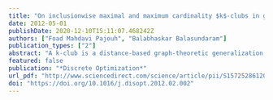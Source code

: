 ```yaml
---
title: "On inclusionwise maximal and maximum cardinality $k$-clubs in graphs"
date: 2012-05-01
publishDate: 2020-12-10T15:11:07.468242Z
authors: ["Foad Mahdavi Pajouh", "Balabhaskar Balasundaram"]
publication_types: ["2"]
abstract: "A k-club is a distance-based graph-theoretic generalization of a clique, originally introduced to model cohesive social subgroups in social network analysis. The k-clubs represent low diameter clusters in graphs and are appropriate for various graph-based data mining applications. Unlike cliques, the k-club model is nonhereditary, meaning every subset of a k-club is not necessarily a k-club. In this article, we settle an open problem establishing the intractability of testing inclusion-wise maximality of k-clubs. This result is in contrast to polynomial-time verifiability of maximal cliques, and is a direct consequence of its nonhereditary nature. We also identify a class of graphs for which this problem is polynomial-time solvable. We propose a distance coloring based upper-bounding scheme and a bounded enumeration based lower-bounding routine and employ them in a combinatorial branch-and-bound algorithm for finding maximum cardinality k-clubs. Computational results from using the proposed algorithms on 200-vertex graphs are also provided."
featured: false
publication: "*Discrete Optimization*"
url_pdf: "http://www.sciencedirect.com/science/article/pii/S1572528612000163"
doi: "https://doi.org/10.1016/j.disopt.2012.02.002"
---
```


